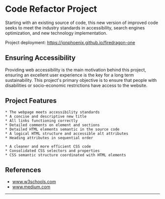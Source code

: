 # Code Refactor Project

Starting with an existing source of code, this new version of improved code seeks to meet the industry standards in accessibility, search engines optimization, and new technology implementation.

Project deployment: https://jonphoenix.github.io/firedragon-one


## Ensuring Accessibility

Providing web accessibility is the main motivation behind this project, ensuring an excellent user experience is the key for a long term sustainability. This project's primary objective is to ensure that people with disabilities or socio-economic restrictions have access to the website.

## Project Features

```
* The webpage meets accessibility standards
* A concise and descriptive new title
* All links functioning correctly
* Detailed comments on element and sections
* Detailed HTML elements semantic in the source code
* A logical HTML structure and accessible alt attributes
* Heading attributes in sequential order

* A cleaner and more efficient CSS code
* Consolidated CSS selectors and properties
* CSS semantic structure coordinated with HTML elements
```

## References
* www.w3schools.com
* www.medium.com

- - -

